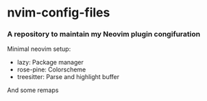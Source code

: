 # nvim-config-files
### A repository to maintain my Neovim plugin congifuration

Minimal neovim setup:
- lazy: Package manager
- rose-pine: Colorscheme
- treesitter: Parse and highlight buffer

And some remaps

